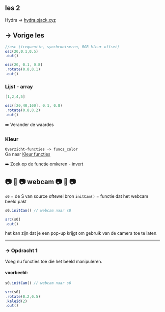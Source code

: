 
## les 2
Hydra -> [hydra.ojack.xyz](https://hydra.ojack.xyz)


## -> Vorige les


```javascript
//osc (frequentie, synchroniseren, RGB kleur offset)
osc(20,0.1,0.5)
.out()
```

```javascript
osc(20, 0.1, 0.8)
.rotate(0.8,0.1)
.out()
```


### Lijst - array

```javascript
[1,2,4,5]
```

```javascript
osc([20,40,100], 0.1, 0.8)
.rotate(0.8,0.2)
.out()
```

:arrow_right: Verander de waardes


### Kleur

`Overzicht-functies -> funcs_color`  
Ga naar [Kleur functies](../overzicht-functies/funcs_color.md)

:arrow_right: Zoek op de functie omkeren - invert


## :camera: :movie_camera: :camera: webcam :camera: :movie_camera: :camera:

`s0` = de S van source oftewel bron
`initCam()` = functie dat het webcam beeld pakt


```javascript
s0.initCam() // webcam naar s0

src(s0)
.out()
```
het kan zijn dat je een pop-up krijgt om gebruik van de camera toe te laten.



---
### -> Opdracht 1

Voeg nu functies toe die het beeld manipuleren.

#### voorbeeld:

```javascript
s0.initCam() // webcam naar s0

src(s0)
.rotate(0.2,0.5)
.kaleid(2)
.out()
```
